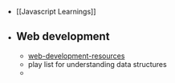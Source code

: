 - [[Javascript Learnings]]
- ## Web development
	- [web-development-resources](https://github.com/markodenic/web-development-resources)
	- play list for understanding data structures
	-